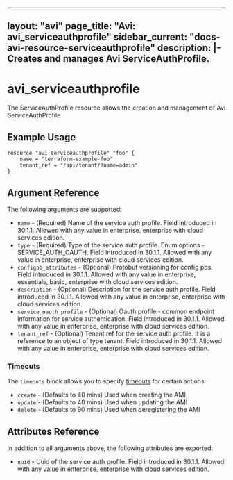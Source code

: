 <!--
    Copyright 2021 VMware, Inc.
    SPDX-License-Identifier: Mozilla Public License 2.0
-->
---
layout: "avi"
page_title: "Avi: avi_serviceauthprofile"
sidebar_current: "docs-avi-resource-serviceauthprofile"
description: |-
  Creates and manages Avi ServiceAuthProfile.
---

# avi_serviceauthprofile

The ServiceAuthProfile resource allows the creation and management of Avi ServiceAuthProfile

## Example Usage

```hcl
resource "avi_serviceauthprofile" "foo" {
    name = "terraform-example-foo"
    tenant_ref = "/api/tenant/?name=admin"
}
```

## Argument Reference

The following arguments are supported:

* `name` - (Required) Name of the service auth profile. Field introduced in 30.1.1. Allowed with any value in enterprise, enterprise with cloud services edition.
* `type` - (Required) Type of the service auth profile. Enum options - SERVICE_AUTH_OAUTH. Field introduced in 30.1.1. Allowed with any value in enterprise, enterprise with cloud services edition.
* `configpb_attributes` - (Optional) Protobuf versioning for config pbs. Field introduced in 30.1.1. Allowed with any value in enterprise, essentials, basic, enterprise with cloud services edition.
* `description` - (Optional) Description for the service auth profile. Field introduced in 30.1.1. Allowed with any value in enterprise, enterprise with cloud services edition.
* `service_oauth_profile` - (Optional) Oauth profile - common endpoint information for service authentication. Field introduced in 30.1.1. Allowed with any value in enterprise, enterprise with cloud services edition.
* `tenant_ref` - (Optional) Tenant ref for the service auth profile. It is a reference to an object of type tenant. Field introduced in 30.1.1. Allowed with any value in enterprise, enterprise with cloud services edition.


### Timeouts

The `timeouts` block allows you to specify [timeouts](https://www.terraform.io/docs/configuration/resources.html#timeouts) for certain actions:

* `create` - (Defaults to 40 mins) Used when creating the AMI
* `update` - (Defaults to 40 mins) Used when updating the AMI
* `delete` - (Defaults to 90 mins) Used when deregistering the AMI

## Attributes Reference

In addition to all arguments above, the following attributes are exported:

* `uuid` -  Uuid of the service auth profile. Field introduced in 30.1.1. Allowed with any value in enterprise, enterprise with cloud services edition.

